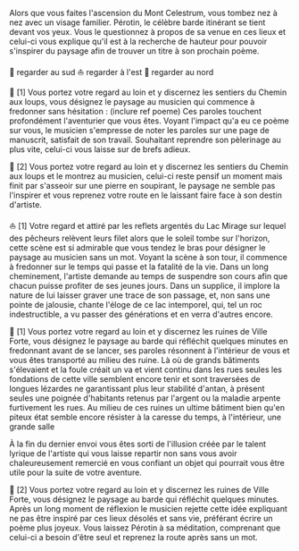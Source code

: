 Alors que vous faites l'ascension du Mont Celestrum, vous tombez nez à nez avec un visage familier. Pérotin, le célèbre barde itinérant se tient devant vos yeux. Vous le questionnez à propos de sa venue en ces lieux et celui-ci vous explique qu'il est à la recherche de hauteur pour pouvoir s'inspirer du paysage afin de trouver un titre à son prochain poème.

🌲 regarder au sud
⛵ regarder à l'est
🏰 regarder au nord

🌲 [1] Vous portez votre regard au loin et y discernez les sentiers du Chemin aux loups, vous désignez le paysage au musicien qui commence à fredonner sans hésitation : (inclure ref poeme)
Ces paroles touchent profondément l'aventurier que vous êtes. Voyant l'impact qu'a eu ce poème sur vous, le musicien s'empresse de noter les paroles sur une page de manuscrit, satisfait de son travail. Souhaitant reprendre son pèlerinage au plus vite, celui-ci vous laisse sur de brefs adieux.

🌲 [2] Vous portez votre regard au loin et y discernez les sentiers du Chemin aux loups et le montrez au musicien, celui-ci reste pensif un moment mais finit par s'asseoir sur une pierre en soupirant, le paysage ne semble pas l'inspirer et vous reprenez votre route en le laissant faire face à son destin d'artiste.

⛵ [1] Votre regard et attiré par les reflets argentés du Lac Mirage sur lequel des pêcheurs relèvent leurs filet alors que le soleil tombe sur l'horizon, cette scène est si admirable que vous tendez le bras pour désigner le paysage au musicien sans un mot. Voyant la scène à son tour, il commence à fredonner sur le temps qui passe et la fatalité de la vie. Dans un long cheminement, l'artiste demande au temps de suspendre son cours afin que chacun puisse profiter de ses jeunes jours. Dans un supplice, il implore la nature de lui laisser graver une trace de son passage, et, non sans une pointe de jalousie, chante l'éloge de ce lac intemporel, qui, tel un roc indestructible, a vu passer des générations et en verra d'autres encore.

🏰 [1] Vous portez votre regard au loin et y discernez les ruines de Ville Forte, vous désignez le paysage au barde qui réfléchit quelques minutes en fredonnant avant de se lancer, ses paroles résonnent à l'intérieur de vous et vous êtes transporté au milieu des ruine. Là où de grands bâtiments s'élevaient et la foule créait un va et vient continu dans les rues seules les fondations de cette ville semblent encore tenir et sont traversées de longues lézardes ne garantissant plus leur stabilité d'antan, à présent seules une poignée d'habitants retenus par l'argent ou la maladie arpente furtivement les rues. Au milieu de ces ruines un ultime bâtiment bien qu'en piteux état semble encore résister à la caresse du temps, à l'intérieur, une grande salle

À la fin du dernier envoi vous êtes sorti de l'illusion créée par le talent lyrique de l'artiste qui vous laisse repartir non sans vous avoir chaleureusement remercié en vous confiant un objet qui pourrait vous être utile pour la suite de votre aventure.

🏰 [2] Vous portez votre regard au loin et y discernez les ruines de Ville Forte, vous désignez le paysage au barde qui réfléchit quelques minutes. Après un long moment de réflexion le musicien rejette cette idée expliquant ne pas être inspiré par ces lieux désolés et sans vie, préférant écrire un poème plus joyeux. Vous laissez Pérotin à sa méditation, comprenant que celui-ci a besoin d'être seul et reprenez la route après sans un mot.
